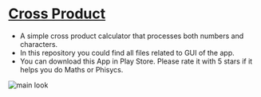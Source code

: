 # [Cross Product](https://play.google.com/store/apps/details?id=com.s3n1ch.crossproduct)
- A simple cross product calculator that processes both numbers and characters.
- In this repository you could find all files related to GUI of the app.
- You can download this App in Play Store. Please rate it with 5 stars
if it helps you do Maths or Phisycs.

![main look](https://github.com/S3N1CH/Cross-Product-Kotlin/blob/master/assets/0.2.x/poster.png)
